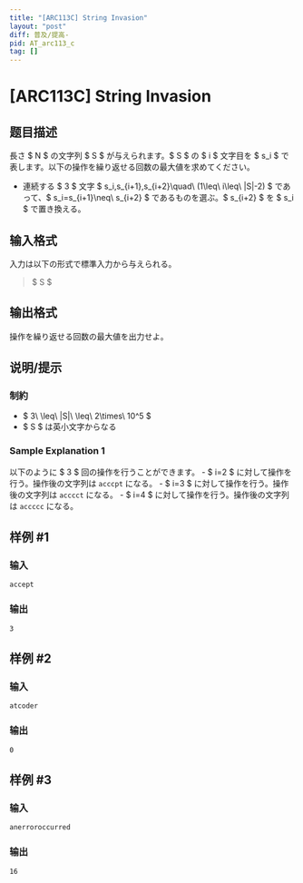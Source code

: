 ```yaml
---
title: "[ARC113C] String Invasion"
layout: "post"
diff: 普及/提高-
pid: AT_arc113_c
tag: []
---
```


# [ARC113C] String Invasion

## 题目描述

[problemUrl]: https://atcoder.jp/contests/arc113/tasks/arc113_c

長さ $ N $ の文字列 $ S $ が与えられます。$ S $ の $ i $ 文字目を $ s_i $ で表します。以下の操作を繰り返せる回数の最大値を求めてください。

- 連続する $ 3 $ 文字 $ s_i,s_{i+1},s_{i+2}\quad\ (1\leq\ i\leq\ |S|-2) $ であって、$ s_i=s_{i+1}\neq\ s_{i+2} $ であるものを選ぶ。$ s_{i+2} $ を $ s_i $ で置き換える。

## 输入格式

入力は以下の形式で標準入力から与えられる。

> $ S $

## 输出格式

操作を繰り返せる回数の最大値を出力せよ。

## 说明/提示

### 制約

- $ 3\ \leq\ |S|\ \leq\ 2\times\ 10^5 $
- $ S $ は英小文字からなる

### Sample Explanation 1

以下のように $ 3 $ 回の操作を行うことができます。 - $ i=2 $ に対して操作を行う。操作後の文字列は `acccpt` になる。 - $ i=3 $ に対して操作を行う。操作後の文字列は `acccct` になる。 - $ i=4 $ に対して操作を行う。操作後の文字列は `accccc` になる。

## 样例 #1

### 输入

```
accept
```

### 输出

```
3
```

## 样例 #2

### 输入

```
atcoder
```

### 输出

```
0
```

## 样例 #3

### 输入

```
anerroroccurred
```

### 输出

```
16
```

